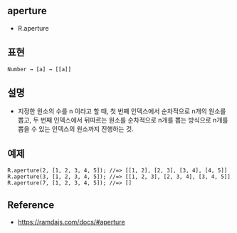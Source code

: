 ## aperture
- R.aperture

## 표현
```
Number → [a] → [[a]]
```

## 설명
- 지정한 원소의 수를 n 이라고 할 때, 첫 번째 인덱스에서 순차적으로 n개의 원소를 뽑고, 두 번째 인덱스에서 뒤따르는 원소를 순차적으로 n개를 뽑는 방식으로 n개를 뽑을 수 있는 인덱스의 원소까지 진행하는 것.

## 예제
```
R.aperture(2, [1, 2, 3, 4, 5]); //=> [[1, 2], [2, 3], [3, 4], [4, 5]]
R.aperture(3, [1, 2, 3, 4, 5]); //=> [[1, 2, 3], [2, 3, 4], [3, 4, 5]]
R.aperture(7, [1, 2, 3, 4, 5]); //=> []
```

## Reference
- https://ramdajs.com/docs/#aperture

